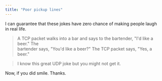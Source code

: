 ```yaml
---
title: "Poor pickup lines"
---
```


I can guarantee that these jokes have zero chance of making people laugh in
real life.

> A TCP packet walks into a bar and says to the bartender, "I'd like a beer."
The  
bartender says, "You'd like a beer?" The TCP packet says, "Yes, a beer."

> I know this great UDP joke but you might not get it.

Now, if you did smile. Thanks.

